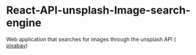# React-API-unsplash-Image-search-engine
Web application that searches for images through the unsplash API ( [pixabay](https://unsplash.com/))
